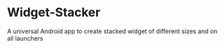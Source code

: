 # Widget-Stacker
A universal Android app to create stacked widget of different sizes and on all launchers
